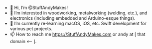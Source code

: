 - 👋 Hi, I’m @StuffAndyMakes!
- 👀 I’m interested in woodworking, metalworking (welding, etc.), and electronics (including embedded and Arduino-esque things).
- 🌱 I’m currently re-learning macOS, iOS, etc. Swift development for various pet projects.
- 📫 How to reach me https://StuffAndyMakes.com or andy at [ that domain <-- ].

<!---
StuffAndyMakes/StuffAndyMakes is a ✨ special ✨ repository because its `README.md` (this file) appears on your GitHub profile.
You can click the Preview link to take a look at your changes.
--->
